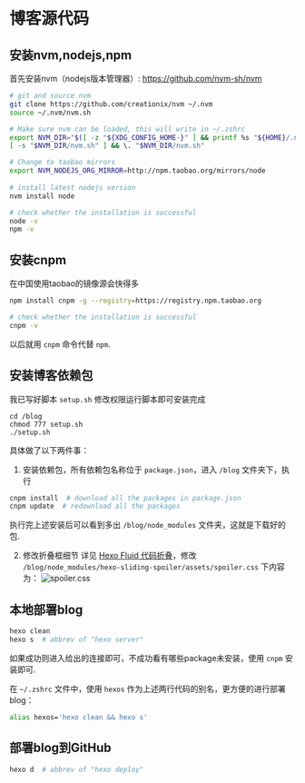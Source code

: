 # 博客源代码

## 安装nvm,nodejs,npm
首先安装nvm（nodejs版本管理器）: https://github.com/nvm-sh/nvm
```sh
# git and source nvm
git clone https://github.com/creationix/nvm ~/.nvm
source ~/.nvm/nvm.sh

# Make sure nvm can be loaded, this will write in ~/.zshrc
export NVM_DIR="$([ -z "${XDG_CONFIG_HOME-}" ] && printf %s "${HOME}/.nvm" || printf %s "${XDG_CONFIG_HOME}/nvm")"
[ -s "$NVM_DIR/nvm.sh" ] && \. "$NVM_DIR/nvm.sh"

# Change to taobao mirrors
export NVM_NODEJS_ORG_MIRROR=http://npm.taobao.org/mirrors/node
 
# install latest nodejs version
nvm install node

# check whether the installation is successful
node -v
npm -v
```

## 安装cnpm
在中国使用taobao的镜像源会快得多
```sh
npm install cnpm -g --registry=https://registry.npm.taobao.org

# check whether the installation is successful
cnpm -v
```
以后就用 `cnpm` 命令代替 `npm`.

## 安装博客依赖包

我已写好脚本 `setup.sh` 修改权限运行脚本即可安装完成

```
cd /blog
chmod 777 setup.sh
./setup.sh
```

具体做了以下两件事：

1. 安装依赖包，所有依赖包名称位于 `package.json`，进入 `/blog` 文件夹下，执行
```sh
cnpm install  # download all the packages in package.json
cnpm update  # redownload all the packages
```
执行完上述安装后可以看到多出 `/blog/node_modules` 文件夹，这就是下载好的包.

2. 修改折叠框细节
详见 [Hexo Fluid 代码折叠](https://wty-yy.space/posts/44830/)，修改 `/blog/node_modules/hexo-sliding-spoiler/assets/spoiler.css` 下内容为：
![spoiler.css](https://img13.360buyimg.com/ddimg/jfs/t1/167255/35/24193/60202/616d6915E248e196c/7793e663b880d5cf.png)

## 本地部署blog
```sh
hexo clean
hexo s  # abbrev of "hexo server"
```
如果成功则进入给出的连接即可，不成功看有哪些package未安装，使用 `cnpm` 安装即可.

在 `~/.zshrc` 文件中，使用 `hexos` 作为上述两行代码的别名，更方便的进行部署blog：
```sh
alias hexos='hexo clean && hexo s'
```

## 部署blog到GitHub
```sh
hexo d  # abbrev of "hexo deploy"
```
